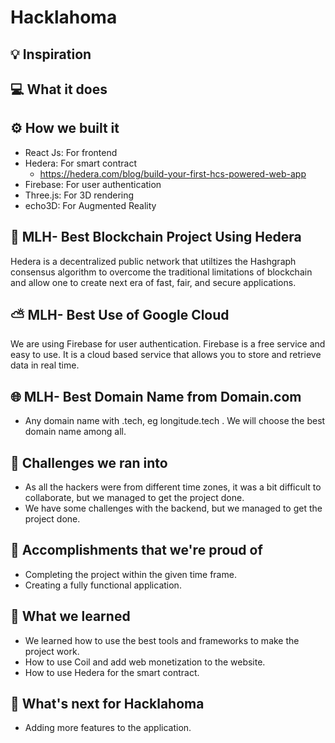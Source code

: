# Hacklahoma

## 💡 Inspiration

## 💻 What it does

## ⚙️ How we built it

- React Js: For frontend
- Hedera: For smart contract
    * https://hedera.com/blog/build-your-first-hcs-powered-web-app
- Firebase: For user authentication
- Three.js: For 3D rendering
- echo3D: For Augmented Reality

## 🔐 MLH- Best Blockchain Project Using Hedera

Hedera is a decentralized public network that utiltizes the Hashgraph consensus algorithm to overcome the traditional limitations of blockchain and allow one to create next era of fast, fair, and secure applications.

## ⛅ MLH- Best Use of Google Cloud

We are using Firebase for user authentication. Firebase is a free service and easy to use. It is a cloud based service that allows you to store and retrieve data in real time.

## 🌐 MLH- Best Domain Name from Domain.com

- Any domain name with .tech, eg longitude.tech . We will choose the best domain name among all.

## 🧠 Challenges we ran into

- As all the hackers were from different time zones, it was a bit difficult to collaborate, but we managed to get the project done.
- We have some challenges with the backend, but we managed to get the project done.

## 🏅 Accomplishments that we're proud of

- Completing the project within the given time frame.
- Creating a fully functional application.

## 📖 What we learned

- We learned how to use the best tools and frameworks to make the project work.
- How to use Coil and add web monetization to the website.
- How to use Hedera for the smart contract.

## 🚀 What's next for Hacklahoma

- Adding more features to the application.
